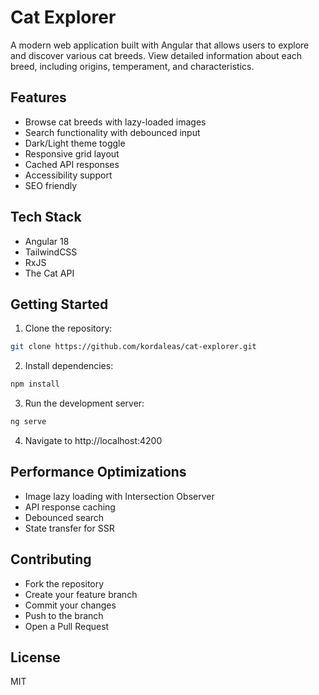# Cat Explorer

A modern web application built with Angular that allows users to explore and discover various cat breeds. View detailed information about each breed, including origins, temperament, and characteristics.

## Features

- Browse cat breeds with lazy-loaded images
- Search functionality with debounced input
- Dark/Light theme toggle
- Responsive grid layout
- Cached API responses
- Accessibility support
- SEO friendly

## Tech Stack

- Angular 18
- TailwindCSS
- RxJS
- The Cat API

## Getting Started

1. Clone the repository:
```bash
git clone https://github.com/kordaleas/cat-explorer.git
```

2. Install dependencies:
```bash
npm install
```

3. Run the development server:
```bash
ng serve
```

4. Navigate to http://localhost:4200 

## Performance Optimizations
- Image lazy loading with Intersection Observer
- API response caching
- Debounced search
- State transfer for SSR

## Contributing
- Fork the repository
- Create your feature branch
- Commit your changes
- Push to the branch
- Open a Pull Request

## License
MIT